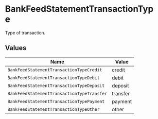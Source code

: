 # BankFeedStatementTransactionType

Type of transaction.


## Values

| Name                                       | Value                                      |
| ------------------------------------------ | ------------------------------------------ |
| `BankFeedStatementTransactionTypeCredit`   | credit                                     |
| `BankFeedStatementTransactionTypeDebit`    | debit                                      |
| `BankFeedStatementTransactionTypeDeposit`  | deposit                                    |
| `BankFeedStatementTransactionTypeTransfer` | transfer                                   |
| `BankFeedStatementTransactionTypePayment`  | payment                                    |
| `BankFeedStatementTransactionTypeOther`    | other                                      |